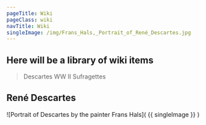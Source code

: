 ```yaml
---
pageTitle: Wiki
pageClass: wiki
navTitle: Wiki
singleImage: /img/Frans_Hals,_Portrait_of_René_Descartes.jpg
---
```


## Here will be a library of wiki items

> Descartes
> WW II
> Sufragettes

## René Descartes
![Portrait of Descartes by the painter Frans Hals]( {{ singleImage }} )



